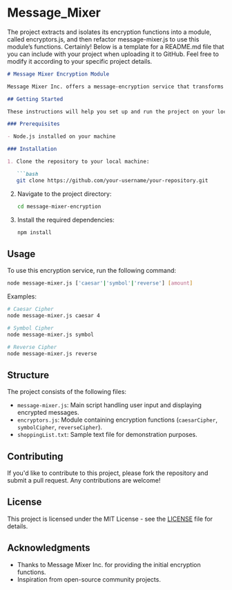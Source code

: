 # Message_Mixer
The project extracts and isolates its encryption functions into a module, called encryptors.js, and then refactor message-mixer.js to use this module’s functions.
Certainly! Below is a template for a README.md file that you can include with your project when uploading it to GitHub. Feel free to modify it according to your specific project details.

```markdown
# Message Mixer Encryption Module

Message Mixer Inc. offers a message-encryption service that transforms input text using various ciphers and displays the encrypted message to the console. This project extracts and isolates the encryption functions into a module called `encryptors.js`, allowing other developers to import these encryption functions into their own projects.

## Getting Started

These instructions will help you set up and run the project on your local machine.

### Prerequisites

- Node.js installed on your machine

### Installation

1. Clone the repository to your local machine:

   ```bash
   git clone https://github.com/your-username/your-repository.git
   ```

2. Navigate to the project directory:

   ```bash
   cd message-mixer-encryption
   ```

3. Install the required dependencies:

   ```bash
   npm install
   ```

## Usage

To use this encryption service, run the following command:

```bash
node message-mixer.js ['caesar'|'symbol'|'reverse'] [amount]
```

Examples:

```bash
# Caesar Cipher
node message-mixer.js caesar 4

# Symbol Cipher
node message-mixer.js symbol

# Reverse Cipher
node message-mixer.js reverse
```

## Structure

The project consists of the following files:

- `message-mixer.js`: Main script handling user input and displaying encrypted messages.
- `encryptors.js`: Module containing encryption functions (`caesarCipher`, `symbolCipher`, `reverseCipher`).
- `shoppingList.txt`: Sample text file for demonstration purposes.

## Contributing

If you'd like to contribute to this project, please fork the repository and submit a pull request. Any contributions are welcome!

## License

This project is licensed under the MIT License - see the [LICENSE](LICENSE) file for details.

## Acknowledgments

- Thanks to Message Mixer Inc. for providing the initial encryption functions.
- Inspiration from open-source community projects.

```
